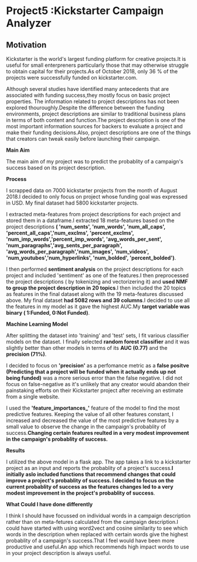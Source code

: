 # Project5 :**Kickstarter Campaign Analyzer**

## **Motivation**

Kickstarter is the world's largest funding platform for creative projects.It is useful for small enterpreners particularly those that may otherwise struggle to obtain capital for their projects.As of October 2018, only 36 % of the projects were successfully funded on kickstarter.com.

Although several studies have identified many antecedents that are associated with funding success,they mostly focus on basic project properties. The information related to project descriptions has not been explored thouroughly.Despite the difference between the funding environments, project descriptions are similar to traditional business plans in terms of both content and function.The project description is one of the most important information sources for backers to evaluate a project and make their funding decisions.Also, project descriptions are one of the things that creators can tweak easily before launching their campaign.

**Main Aim**

The main aim of my project was to predict the probablity  of a campaign's success based on its project description.

**Process**

I scrapped data on 7000 kickstarter projects from the month of August 2018.I decided to only focus on project whose funding goal was expressed in USD. My final dataset had 5800 kickstarter projects.

I extracted meta-features from project descriptions for each project and stored them in a dataframe.I  extracted 18 meta-features based on the project descriptions **( 'num_sents', 'num_words', 'num_all_caps', 'percent_all_caps','num_exclms', 'percent_exclms', 'num_imp_words','percent_imp_words', 'avg_words_per_sent', 'num_paragraphs','avg_sents_per_paragraph', 'avg_words_per_paragraph','num_images', 'num_videos', 'num_youtubes','num_hyperlinks', 'num_bolded', 'percent_bolded')**.

I then performed **sentiment analysis** on the project descriptions for each project and included 'sentiment' as one of the features.I then preprocessed the project descriptions ( by tokenizing and  vectorizering it)  and **used NMF to group the project description in 20 topics**.I then included the 20 topics as features in the final dataset along with the 19 meta-features discussed above. My final dataset **had 5082 rows and 39 columns**.I decided to use all the features in my model as it gave the highest AUC.My **target variable was binary ( 1:Funded, 0:Not Funded)**.


**Machine Learning Model**

After splitting the dataset into 'training' and 'test' sets, I fit various classifier models on the dataset. I finally selected **random forest classifier** and it was slightly better than other models in terms of its **AUC (0.77)**
and the **precision (71%)**.
 
 I decided to focus on **'precision'** as a perfomance metric as a **false positve (Predicting that a project will be funded when it actually ends up not being funded)** was a more serious error than the false negative. I did not focus on false-negative as it's unlikely that any creator would abandon their painstaking efforts on their Kickstarter project after receiving an estimate from a single website.

I used the **'feature_importances_'** feature of the model to find the most predictive features. Keeping the value of all other features constant, I  increased and decreased the value of the most predictive features by a small value to observe the change in the campaign's probablity of success.**Changing certain features reulted in a very modest improvement in the campaign's probablity of success.**

**Results**

I utilized the above model in a flask app. The app takes a link to a kickstarter project as an input and reports the probablity of a project's success.**I initially aslo included functions that recommend changes that could improve a project's probablity of success. I decided to focus on the current probablity of success as the features changes led to a very modest improvement in the project's probablity of success**.


**What Could I have done differently**

I think I should have focussed on individual words in a campaign description rather than on meta-fetures calculated from the campaign description.I could have started with using word2vect and cosine similarity to see which words in the description when replaced with certain words give the highest probablity of a campaign's success.That I feel would have been more productive and useful.An app which recommends high impact words to use in your project description is always useful.







